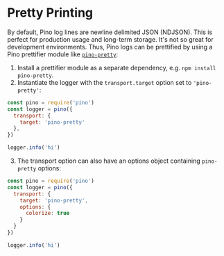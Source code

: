 <!-- Optimized: 2025-10-06 -->
<!-- RPM: 1.6.2.1.1.6.2.1_pretty_20251006 -->
<!-- Session: E2E RPM DNA Application -->
<!-- AOM: RND (Reggie & Dro) -->
<!-- COI: TECHNOLOGY -->
<!-- RPM: HIGH -->
<!-- ACTION: BUILD -->

# Pretty Printing

By default, Pino log lines are newline delimited JSON (NDJSON). This is perfect
for production usage and long-term storage. It's not so great for development
environments. Thus, Pino logs can be prettified by using a Pino prettifier
module like [`pino-pretty`][pp]:

1. Install a prettifier module as a separate dependency, e.g. `npm install pino-pretty`.
2. Instantiate the logger with the `transport.target` option set to `'pino-pretty'`:

  ```js
  const pino = require('pino')
  const logger = pino({
    transport: {
      target: 'pino-pretty'
    },
  })

  logger.info('hi')
  ```

3. The transport option can also have an options object containing `pino-pretty` options:

  ```js
  const pino = require('pino')
  const logger = pino({
    transport: {
      target: 'pino-pretty',
      options: {
        colorize: true
      }
    }
  })

  logger.info('hi')
  ```

  [pp]: https://github.com/pinojs/pino-pretty
